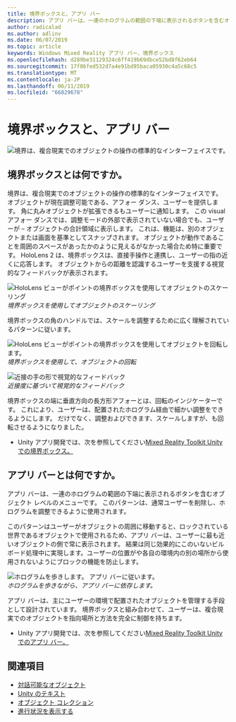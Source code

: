 ```yaml
---
title: 境界ボックスと、アプリ バー
description: アプリ バーは、一連のホログラムの範囲の下端に表示されるボタンを含むオブジェクト レベルのメニューです。
author: radicalad
ms.author: adlinv
ms.date: 06/07/2019
ms.topic: article
keywords: Windows Mixed Reality アプリ バー、境界ボックス
ms.openlocfilehash: d289be31129324c6ff419b69dbce52bd8f62eb64
ms.sourcegitcommit: 17f86fed532d7a4e91bd95baca05930c4a5c68c5
ms.translationtype: MT
ms.contentlocale: ja-JP
ms.lasthandoff: 06/11/2019
ms.locfileid: "66829678"
---
```

# <a name="bounding-box-and-app-bar"></a>境界ボックスと、アプリ バー
![境界は、複合現実でのオブジェクトの操作の標準的なインターフェイスです。](images/640px-boundingbox-hero.jpg)<br>

## <a name="what-is-the-bounding-box"></a>境界ボックスとは何ですか。

境界は、複合現実でのオブジェクトの操作の標準的なインターフェイスです。 オブジェクトが現在調整可能である、アフォー ダンス、ユーザーを提供します。 角に丸みオブジェクトが拡張できるもユーザーに通知します。 この visual アフォー ダンスでは、調整モードの外部で表示されていない場合でも、ユーザーが – オブジェクトの合計領域に表示します。 これは、機能は、別のオブジェクトまたは画面を基準としてスナップされます。 オブジェクトが動作であることを周囲のスペースがあったかのように見えるがなかった場合ため特に重要です。 HoloLens 2 は、境界ボックスは、直接手操作と連携し、ユーザーの指の近くに応答します。 オブジェクトからの距離を認識するユーザーを支援する視覚的なフィードバックが表示されます。 

![HoloLens ビューがポイントの境界ボックスを使用してオブジェクトのスケーリング](images/HoloLens2_BoundingBox.gif)<br>
*境界ボックスを使用してオブジェクトのスケーリング*

境界ボックスの角のハンドルでは、スケールを調整するために広く理解されているパターンに従います。 

![HoloLens ビューがポイントの境界ボックスを使用してオブジェクトを回転します。](images/HoloLens2_BoundingBox_Rotate.gif)<br>
*境界ボックスを使用して、オブジェクトの回転*


![近接の手の形で視覚的なフィードバック](images/HoloLens2_Proximity.gif)<br>
*近接度に基づいて視覚的なフィードバック*

境界ボックスの端に垂直方向の長方形アフォーとは、回転のインジケーターです。 これにより、ユーザーは、配置されたホログラム経由で細かい調整をできるようにします。 だけでなく、調整およびできます、スケールしますが、も回転させるようになりました。

* Unity アプリ開発では、次を参照してください[Mixed Reality Toolkit Unity での境界ボックス。](https://microsoft.github.io/MixedRealityToolkit-Unity/Documentation/README_BoundingBox.html)



## <a name="what-is-the-app-bar"></a>アプリ バーとは何ですか。

アプリ バーは、一連のホログラムの範囲の下端に表示されるボタンを含むオブジェクト レベルのメニューです。 このパターンは、通常ユーザーを削除し、ホログラムを調整できるように使用されます。

このパターンはユーザーがオブジェクトの周囲に移動すると、ロックされている世界であるオブジェクトで使用されるため、アプリ バーは、ユーザーに最も近いオブジェクトの側で常に表示されます。 結果は同じ効果的にこのいないビルボード処理中に実現します。ユーザーの位置がや各自の環境内の別の場所から使用されないようにブロックの機能を防止します。

![ホログラムを歩きします。 アプリ バーに従います。](images/HoloLens2_AppBarFollowing.gif)<br>
*ホログラムを歩きながら、アプリ バーに依存します。*

アプリ バーは、主にユーザーの環境で配置されたオブジェクトを管理する手段として設計されています。 境界ボックスと組み合わせて、ユーザーは、複合現実でのオブジェクトを指向場所と方法を完全に制御を持ちます。

* Unity アプリ開発では、次を参照してください[Mixed Reality Toolkit Unity でのアプリ バー。](https://microsoft.github.io/MixedRealityToolkit-Unity/Documentation/README_AppBar.html)

## <a name="see-also"></a>関連項目
* [対話可能なオブジェクト](interactable-object.md)
* [Unity のテキスト](text-in-unity.md)
* [オブジェクト コレクション](object-collection.md)
* [進行状況を表示する](progress.md)
